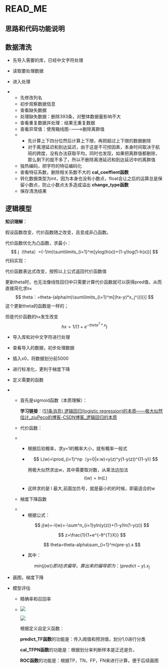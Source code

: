 # READ_ME

## 思路和代码功能说明

## 数据清洗

- 先导入需要的库，已经中文字符处理



- 读取要处理数据



- 进入处理
- - 先修改列名
  - 初步观察数据信息
  - 查看缺失数据
  - 处理缺失数据：删除393条，对整体数据量影响不大
  - 查看重复数据并处理：结果无重复数据
  - 查看异常值：使用箱线图---->删除离群值
  - - 先计算上下四分位然后计算上下限，再把超过上下限的数据删除
    - 对于离港延迟和到达延迟，由于这是不可控因素，本身时间取决于航班的跨度，没有办法获取平均，同时也发现，如果把离群值都删除，那么剩下的就不多了，所以不删除离港延迟和到达延迟中的离群值
  - 独热编码，把字符的特征编码化
  - 查看特征系数，删除相关系数不大的 **cal_coeffient函数**
  - 转化数据类型为int，因为本身也没有小数点，float会让之后的运算总是保留小数点，防止小数点太多造成溢出 **change_type函数**
  - 保存清洗结果





## 逻辑模型

**知识理解**：

假设函数改变，代价函数随之改变，且变成非凸函数。

代价函数优化为凸函数，求最小：
$$
j（theta）=(-1/m)\sum\limits_{i=1}^m[ylog(h(x))+(1-y)log(1-h(x))]
$$
代码实现：

代价函数表达式改变，按照以上公式返回代价函数值

更新theta时，也无法像线性回归中只需要计算代价函数就可以获得pred值，从而直接简化求`hx`
$$
theta：=theta-(alpha/m)\sum\limits_{i=1}^m[(hx-y)*x_j^{(i)}]
$$
这个更新theta的函数是一样的；

但是代价函数的`hx`发生改变
$$
hx=1/(1+e^{-theta^{T}*x})
$$

- 导入库和对中文字符进行处理

- 查看导入的数据，初步处理数据

- 插入x0，将数据划分前5000
- 进行标准化，更利于梯度下降



- 定义需要的函数

- - 首先是sigmoid函数（本质理解）：

    **学习链接**：[(51条消息) 逻辑回归(logistic regression)的本质——极大似然估计_zjuPeco的博客-CSDN博客_逻辑回归的本质](https://blog.csdn.net/zjuPeco/article/details/77165974)

    

  - 代价函数：

  - - 根据后验概率，求y=1的概率大小，就有概率一般式

    - $$
      L(w)=\prod_{i=1}^np（y=0|x:w)=y(z)^y(1-y(z))^{(1-y)}
      $$

      用极大似然求出w，其中需要取对数，从乘法边加法
      $$
      l(w)=ln(L)
      $$

    - 这样求的是 l 最大,前面加负号，就是最小的的时候，即最适合的w

    

  - 梯度下降函数

  - - 根据公式：

    $$
    j(w)=-l(w)=-\sum^n_{i=1}yln(y(z))+(1-y)ln(1-y(z))
    $$

    $$
    z=\frac{1}{1+e^{-θ^{T}X}}
    $$

    $$
    theta=theta-alpha\sum_{i=1}^m(pre-y).x
    $$

    - 其中：

    $$
    min(j(w))即对j求偏导，算出来的偏导即为：(predict-y).x_j
    $$

  

- 画图，梯度下降

- 模型评估

  - 精确率和召回率

  - ![](https://s1.ax1x.com/2022/04/05/qLFV9x.jpg)

    ![](https://s1.ax1x.com/2022/04/05/qLFZ36.jpg)

    

    根据定义自定义函数：

    **predict_TF函数**的功能是：传入阈值和预测值，划分1,0进行分类

    **cal_TFPN函数**的功能是：根据划分来判断样本是正还是负，

    **ROC函数**的功能是：根据TP，TN，FP，FN来进行计算，便于后续画图
    
    
